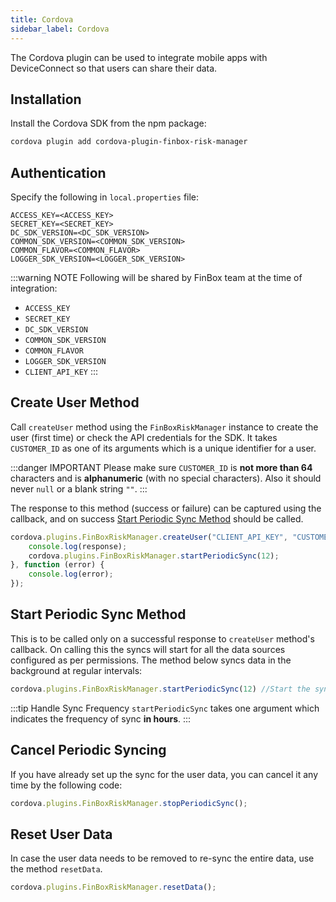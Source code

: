 ```yaml
---
title: Cordova
sidebar_label: Cordova
---
```



The Cordova plugin can be used to integrate mobile apps with DeviceConnect so that users can share their data.

## Installation

Install the Cordova SDK from the npm package:

```sh
cordova plugin add cordova-plugin-finbox-risk-manager
```

## Authentication

Specify the following in `local.properties` file:

```
ACCESS_KEY=<ACCESS_KEY>
SECRET_KEY=<SECRET_KEY>
DC_SDK_VERSION=<DC_SDK_VERSION>
COMMON_SDK_VERSION=<COMMON_SDK_VERSION>
COMMON_FLAVOR=<COMMON_FLAVOR>
LOGGER_SDK_VERSION=<LOGGER_SDK_VERSION>
```

:::warning NOTE
Following will be shared by FinBox team at the time of integration:
- `ACCESS_KEY`
- `SECRET_KEY`
- `DC_SDK_VERSION`
- `COMMON_SDK_VERSION`
- `COMMON_FLAVOR`
- `LOGGER_SDK_VERSION`
- `CLIENT_API_KEY`
:::

## Create User Method
Call `createUser` method using the `FinBoxRiskManager` instance to create the user (first time) or check the API credentials for the SDK. It takes `CUSTOMER_ID` as one of its arguments which is a unique identifier for a user.

:::danger IMPORTANT
Please make sure `CUSTOMER_ID` is **not more than 64** characters and is **alphanumeric** (with no special characters). Also it should never `null` or a blank string `""`.
:::

The response to this method (success or failure) can be captured using the callback, and on success [Start Periodic Sync Method](/device-connect/cordova#start-period-sync-method) should be called.
```javascript
cordova.plugins.FinBoxRiskManager.createUser("CLIENT_API_KEY", "CUSTOMER_ID", function (response) {
    console.log(response);
    cordova.plugins.FinBoxRiskManager.startPeriodicSync(12); 
}, function (error) {
    console.log(error);
});
```

## Start Periodic Sync Method

This is to be called only on a successful response to `createUser` method's callback. On calling this the syncs will start for all the data sources configured as per permissions. The method below syncs data in the background at regular intervals:

```javascript
cordova.plugins.FinBoxRiskManager.startPeriodicSync(12) //Start the sync periodically after every 12 hour
```

:::tip Handle Sync Frequency
`startPeriodicSync` takes one argument which indicates the frequency of sync **in hours**.
:::

## Cancel Periodic Syncing

If you have already set up the sync for the user data, you can cancel it any time by the following code:

```javascript
cordova.plugins.FinBoxRiskManager.stopPeriodicSync();
```

## Reset User Data

In case the user data needs to be removed to re-sync the entire data, use the method `resetData`.

```javascript
cordova.plugins.FinBoxRiskManager.resetData();
```
